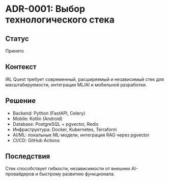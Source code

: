 # ADR-0001: Выбор технологического стека

## Статус
Принято

## Контекст
IRL Quest требует современный, расширяемый и независимый стек для масштабируемости, интеграции ML/AI и мобильной разработки.

## Решение
- Backend: Python (FastAPI, Celery)
- Mobile: Kotlin (Android)
- Database: PostgreSQL + pgvector, Redis
- Инфраструктура: Docker, Kubernetes, Terraform
- AI/ML: локальные ML-модели, интеграция RAG через pgvector
- CI/CD: GitHub Actions

## Последствия
Стек способствует гибкости, независимости от внешних AI-провайдеров и быстрому развитию функционала.
